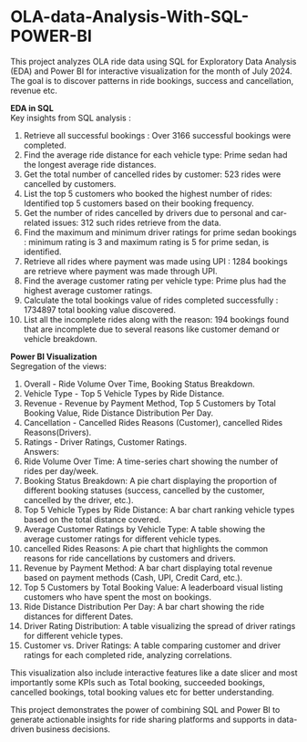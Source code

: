 # OLA-data-Analysis-With-SQL-POWER-BI
This project analyzes OLA ride data using SQL for Exploratory Data Analysis (EDA) and Power BI for interactive visualization for the month of July 2024. The goal is to discover patterns in ride bookings, success and cancellation, revenue etc. <br>

<b> EDA in SQL </b><br>
Key insights from SQL analysis : <br>
1.	Retrieve all successful bookings :  Over 3166 successful bookings were completed.<br>
2.	Find the average ride distance for each vehicle type:  Prime sedan had the longest average ride distances. <br>
3.	Get the total number of cancelled rides by customer:  523 rides were cancelled by customers. <br>
4.	List the top 5 customers who booked the highest number of rides: Identified top 5 customers based on their booking frequency. <br>
5.	Get the number of rides cancelled by drivers due to personal and car-related issues:  312 such rides retrieve from the data. <br>
6.	Find the maximum and minimum driver ratings  for prime sedan bookings :  minimum rating is 3 and maximum rating is 5 for prime sedan, is identified. <br>
7.	Retrieve all rides where payment was made using UPI :  1284 bookings are retrieve where payment was made through UPI. <br>
8.	Find the average customer rating per vehicle type:  Prime plus had the highest average customer ratings. <br>
9.	Calculate the total bookings value of rides completed successfully :  1734897 total booking value discovered.<br>
10.	List all the incomplete rides along with the reason: 194 bookings found that are incomplete due to several reasons like customer demand or vehicle breakdown.<br>

<b> Power BI Visualization </b><br>
Segregation of the views:<br>
1. Overall - Ride Volume Over Time, Booking Status Breakdown. <br>
2. Vehicle Type - Top 5 Vehicle Types by Ride Distance. <br>
3. Revenue - Revenue by Payment Method, Top 5 Customers by Total Booking Value, Ride Distance Distribution Per Day. <br>
4. Cancellation - Cancelled Rides Reasons (Customer), cancelled Rides Reasons(Drivers). <br>
5. Ratings -  Driver Ratings, Customer Ratings. <br>
Answers: <br>
1. Ride Volume Over Time: A time-series chart showing the number of rides per day/week. <br>
2. Booking Status Breakdown: A pie chart displaying the proportion of different
booking statuses (success, cancelled by the customer, cancelled by the driver, etc.). <br>
3. Top 5 Vehicle Types by Ride Distance: A bar chart ranking vehicle types based on the total
distance covered. <br>
4. Average Customer Ratings by Vehicle Type: A table showing the average
customer ratings for different vehicle types. <br>
5. cancelled Rides Reasons: A pie chart that highlights the common reasons for ride
cancellations by customers and drivers. <br>
6. Revenue by Payment Method: A bar chart displaying total revenue based on
payment methods (Cash, UPI, Credit Card, etc.). <br>
7. Top 5 Customers by Total Booking Value: A leaderboard visual listing customers who have
spent the most on bookings. <br>
8. Ride Distance Distribution Per Day: A bar chart showing the ride distances for different Dates. <br>
9. Driver Rating Distribution: A table visualizing the spread of driver ratings for different
vehicle types. <br>
10. Customer vs. Driver Ratings: A table comparing customer and driver ratings for
each completed ride, analyzing correlations. <br>


This visualization also include interactive features like a date slicer and most importantly some KPIs such as Total booking, succeeded bookings, cancelled bookings, total booking values etc for better understanding. <br>

This project demonstrates the power of combining SQL and Power BI to generate actionable insights for ride sharing platforms and supports in data-driven business decisions.






